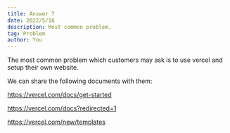```yaml
---
title: Answer 7
date: 2022/5/16
description: Most common problem.
tag: Problem
author: You
---
```


The most common problem which customers may ask is to use vercel and setup their own website.

We can share the following documents with them:

https://vercel.com/docs/get-started

https://vercel.com/docs?redirected=1

https://vercel.com/new/templates
